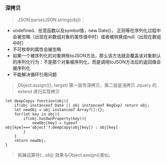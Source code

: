 ### 深拷贝

> JSON.parse(JSON.string(obj))：

- undefined、任意函数以及symbol值，new Date()， 正则等在序列化过程中会被忽略（出现在非数组对象的属性值中时）或者被转换成null（出现在数组中时）
- 不可枚举的属性会被忽略
- 如果一个被序列化的对象拥有toJSON方法，那么该方法就会覆盖该对象默认的序列化行为：不是那个对象被序列化，而是调用toJSON方法后的返回值会被序列化
- 不能解决循环引用问题
> Object.assign({}, target) 第一层市深拷贝，第二层是浅拷贝
> Jquery 的 extend
> 递归实现拷贝

```
let deepCopy= function(obj){
    if(obj instanceof Date || obj instanceof RegExp) return obj;
    let newObj = obj instanceof Array?[]:{};
    for(let key in obj){
        if(obj.hasOwnProperty(key)){
            newObj[key] = typeof obj[kye]==='object'?:deepCopy(obj[key]) : obj[key]
        }
    }
    return newObj;
}
```

> 拓展运算符{...obj} 效果与Object.assign()类似。
